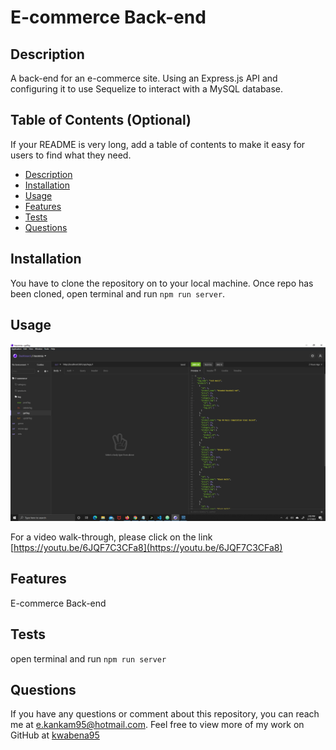 # E-commerce Back-end 

  ## Description
  A  back-end for an e-commerce site. Using an Express.js API and configuring it to use Sequelize to interact with a MySQL database.
    
  ## Table of Contents (Optional)
  If your README is very long, add a table of contents to make it easy for users to find what they need.
  * [Description](#description)
  * [Installation](#installation)
  * [Usage](#usage)
  * [Features](#features)
  * [Tests](#tests)
  * [Questions](#questions)
 

  ## Installation
  You have to clone the repository on to your local machine. Once repo has been cloned, open terminal and run `npm run server`.
    
  ## Usage
  ![./Develop/image/e-commerce.png](./Develop/image/e-commerce.png)

  For a video walk-through, please click on the link [https://youtu.be/6JQF7C3CFa8](https://youtu.be/6JQF7C3CFa8)

  ## Features
  E-commerce Back-end 
    
  ## Tests
  open terminal and run `npm run server`

  ## Questions
  If you have any questions or comment about this repository, you can reach me at [e.kankam95@hotmail.com](mailto:e.kankam95@hotmail.com).
  Feel free to view more of my work on GitHub at [kwabena95](https://github.com/kwabena95)

